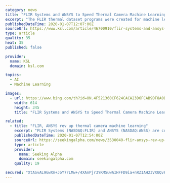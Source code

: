 ```yaml
---
category: news
title: "FLIR Systems and ANSYS to Speed Thermal Camera Machine Learning for Safer Cars"
excerpt: "The FLIR thermal dataset programs were created for machine learning in advanced driver assistance development (ADAS), AEB, and AV systems. The current AV and ADAS sensors face challenges in darkness or shadows, sun glare and inclement weather such as most fog. Thermal cameras, however, can effectively detect and classify objects in these ..."
publishedDateTime: 2020-01-07T12:07:00Z
sourceUrl: https://www.ksl.com/article/46700910/flir-systems-and-ansys-to-speed-thermal-camera-machine-learning-for-safer-cars
type: article
quality: 35
heat: 35
published: false

provider:
  name: KSL
  domain: ksl.com

topics:
  - AI
  - Machine Learning

images:
  - url: https://www.bing.com/th?id=ON.4F521360CF624CACA23D6FCAB9DF8A0B
    width: 614
    height: 345
    title: "FLIR Systems and ANSYS to Speed Thermal Camera Machine Learning for Safer Cars"

related:
  - title: "FLIR, ANSYS rev up thermal camera machine learning"
    excerpt: "FLIR Systems (NASDAQ:FLIR) and ANSYS (NASDAQ:ANSS) are collaborating to deliver superior hazard detection capabilities for assisted driving and autonomous vehicles. The partnership will see FLIR integrate a fully physics-based thermal sensor into ANSYS' leading-edge driving simulator to model, test, and validate thermal camera designs within an ..."
    publishedDateTime: 2020-01-07T12:54:00Z
    sourceUrl: https://seekingalpha.com/news/3530040-flir-ansys-rev-up-thermal-camera-machine-learning
    type: article
    provider:
      name: Seeking Alpha
      domain: seekingalpha.com
    quality: 19

secured: "XtASvAL9GwXm+JoY7rLMw+/4XAnPjr3YKMSuwAIHFFD9ia+nRZIAH23VXUQvPfMth9l3JfeSPtx2cEiaCZUDUPmJyN2eS3R6RvMOjH53qt+RUup0I8rm0OC/bT1grJLEfQ7AjG0xMVlvk6FHwumBIBxbpQNICDNOmOaH698VtkpcD1T9OwmB1MVO5hEH+/hRKaR6Pu+G7OSokMaT+sIQXe4mcAbsg3qLs8Cd6lmJqlyUapK5gx0+OFwsrvPKRu4PBTx72oBcHCC0FmU32+Gzxg==;i/lDYmGjri0zisJ64pd8sg=="
---
```


